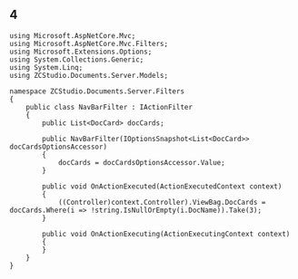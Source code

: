 ## 4

	using Microsoft.AspNetCore.Mvc;
	using Microsoft.AspNetCore.Mvc.Filters;
	using Microsoft.Extensions.Options;
	using System.Collections.Generic;
	using System.Linq;
	using ZCStudio.Documents.Server.Models;
	
	namespace ZCStudio.Documents.Server.Filters
	{
	    public class NavBarFilter : IActionFilter
	    {
	        public List<DocCard> docCards;
	
	        public NavBarFilter(IOptionsSnapshot<List<DocCard>> docCardsOptionsAccessor)
	        {
	            docCards = docCardsOptionsAccessor.Value;
	        }
	
	        public void OnActionExecuted(ActionExecutedContext context)
	        {
	            ((Controller)context.Controller).ViewBag.DocCards = docCards.Where(i => !string.IsNullOrEmpty(i.DocName)).Take(3);
	        }
	
	        public void OnActionExecuting(ActionExecutingContext context)
	        {
	        }
	    }
	}